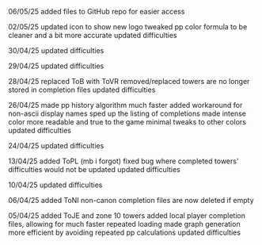 06/05/25
added files to GitHub repo for easier access

02/05/25
updated icon to show new logo
tweaked pp color formula to be cleaner and a bit more accurate
updated difficulties

30/04/25
updated difficulties

29/04/25
updated difficulties

28/04/25
replaced ToB with ToVR
removed/replaced towers are no longer stored in completion files
updated difficulties

26/04/25
made pp history algorithm much faster
added workaround for non-ascii display names
sped up the listing of completions
made intense color more readable and true to the game
minimal tweaks to other colors
updated difficulties

24/04/25
updated difficulties

13/04/25
added ToPL (mb i forgot)
fixed bug where completed towers' difficulties would not be updated
updated difficulties

10/04/25
updated difficulties

06/04/25
added ToNI
non-canon completion files are now deleted if empty

05/04/25
added ToJE and zone 10 towers
added local player completion files, allowing for much faster repeated loading
made graph generation more efficient by avoiding repeated pp calculations
updated difficulties
